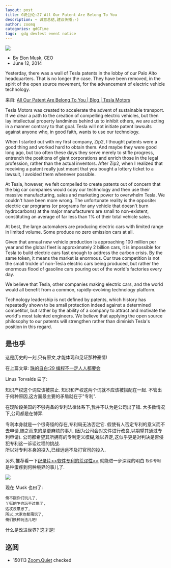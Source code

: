 ```yaml
---
layout: post
title: G说公论:27 All Our Patent Are Belong To You
description: ~ 诚意总结,建议传播;-)
author: zoomq
categories: gdGTime
tags:  gdg devfest event notice
---
```


![](http://www.teslamotors.com/sites/all/themes/tesla/images/tesla_flag.png)


- By Elon Musk, CEO
- June 12, 2014

Yesterday, there was a wall of Tesla patents in the lobby of our Palo Alto headquarters. That is no longer the case. They have been removed, in the spirit of the open source movement, for the advancement of electric vehicle technology.

<!--more-->

来自: [All Our Patent Are Belong To You | Blog | Tesla Motors](http://www.teslamotors.com/blog/all-our-patent-are-belong-you)


Tesla Motors was created to accelerate the advent of sustainable transport. If we clear a path to the creation of compelling electric vehicles, but then lay intellectual property landmines behind us to inhibit others, we are acting in a manner contrary to that goal. Tesla will not initiate patent lawsuits against anyone who, in good faith, wants to use our technology.

When I started out with my first company, Zip2, I thought patents were a good thing and worked hard to obtain them. And maybe they were good long ago, but too often these days they serve merely to stifle progress, entrench the positions of giant corporations and enrich those in the legal profession, rather than the actual inventors. After Zip2, when I realized that receiving a patent really just meant that you bought a lottery ticket to a lawsuit, I avoided them whenever possible.

At Tesla, however, we felt compelled to create patents out of concern that the big car companies would copy our technology and then use their massive manufacturing, sales and marketing power to overwhelm Tesla. We couldn't have been more wrong. The unfortunate reality is the opposite: electric car programs (or programs for any vehicle that doesn't burn hydrocarbons) at the major manufacturers are small to non-existent, constituting an average of far less than 1% of their total vehicle sales.

At best, the large automakers are producing electric cars with limited range in limited volume. Some produce no zero emission cars at all.

Given that annual new vehicle production is approaching 100 million per year and the global fleet is approximately 2 billion cars, it is impossible for Tesla to build electric cars fast enough to address the carbon crisis. By the same token, it means the market is enormous. Our true competition is not the small trickle of non-Tesla electric cars being produced, but rather the enormous flood of gasoline cars pouring out of the world's factories every day.

We believe that Tesla, other companies making electric cars, and the world would all benefit from a common, rapidly-evolving technology platform. 

Technology leadership is not defined by patents, which history has repeatedly shown to be small protection indeed against a determined competitor, but rather by the ability of a company to attract and motivate the world's most talented engineers. We believe that applying the open source philosophy to our patents will strengthen rather than diminish Tesla's position in this regard.

## 是也乎

这是历史的一刻,只有原文,才能体现和见证那种豪情!

在上篇文章: [珠的自白:29 编程不一定人人都要会](http://blog.zhgdg.org/2014-06/dm29-code-no4everyone/)

Linus Torvalds 曰了:

知识产权这个词应该被禁止. 知识和产权这两个词就不应该被搭配在一起. 不管出于何种原因,这方面最主要的矛盾就在于"专利". 

在现阶段美国的不够完备的专利法律体系下,我并不认为是公司出了错. 大多数情况下,公司都是在博弈. 

专利本身就是一个很奇怪的存在,专利局无法否定它. 
假使有人否定专利的意义而不去申请,随之而来的是更麻烦的事儿
(因为公司会对文件进行改良,以期望其通过专利申请). 
公司都希望其所拥有的专利定义模糊,难以界定,这似乎更是对判决是否侵犯专利这一诉讼过程的挑战.  
所以对专利本身的投入,已经远远不及打官司的投入. 

另外,推荐看一下[纪录片<<软件专利的荒谬性>>](http://www.ruanyifeng.com/blog/2010/04/patent_absurdity.html)
就能进一步深深的明白 `软件专利` 是种蛋疼到何种境界的事儿了.

![](http://image.beekka.com/blog/201004/hp2010042412.jpg)


现在 Musk 也曰了:

    俺不跟你们玩儿了,
    丫挺的乍也玩不过俺了,
    这忒没意思了,
    所以,大家也都甭玩了,
    俺们换种玩法儿吧!

什么是改进世界? 这才是!





## 巡阅
- 150113 [Zoom.Quiet](http://zoomquiet.io/) checked




